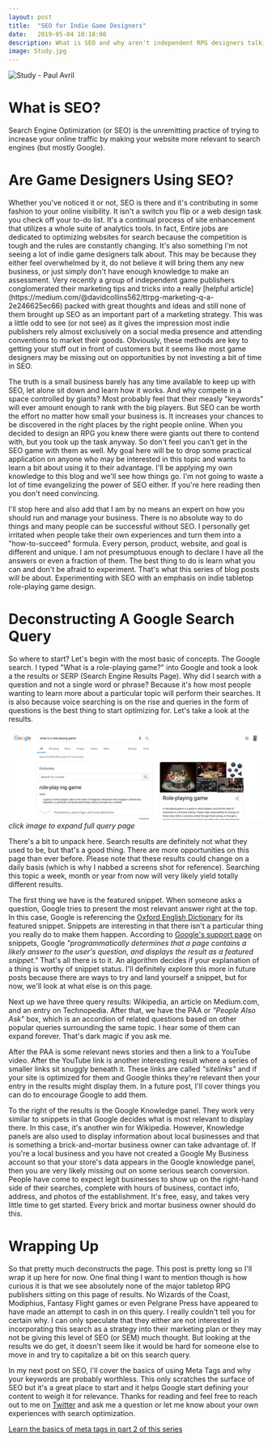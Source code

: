 ```yaml
---
layout: post
title:  "SEO for Indie Game Designers"
date:   2019-05-04 10:18:00
description: What is SEO and why aren't independent RPG designers talking about it?
image: Study.jpg
---
```


![Study - Paul Avril](https://fantasyrobotfighter.github.io/assets/images/Study.jpg)

<h1>What is SEO?</h1>
Search Engine Optimization (or SEO) is the unremitting practice of trying to increase your online traffic by making your website more relevant to search engines (but mostly Google). 

<h1>Are Game Designers Using SEO?</h1>
Whether you've noticed it or not, SEO is there and it's contributing in some fashion to your online visibility. It isn't a switch you flip or a web design task you check off your to-do list. It's a continual process of site enhancement that utilizes a whole suite of analytics tools. In fact, Entire jobs are dedicated to optimizing websites for search because the competition is tough and the rules are constantly changing. It's also something I'm not seeing a lot of indie game designers talk about. This may be because they either feel overwhelmed by it, do not believe it will bring them any new business, or just simply don't have enough knowledge to make an assessment. Very recently a group of independent game publishers conglomerated their marketing tips and tricks into a really [helpful article](https://medium.com/@davidcollins562/ttrpg-marketing-q-a-2e246625ec66) packed with great thoughts and ideas and still none of them brought up SEO as an important part of a marketing strategy. This was a little odd to see (or not see) as it gives the impression most indie publishers rely almost exclusively on a social media presence and attending conventions to market their goods. Obviously, these methods are key to getting your stuff out in front of customers but it seems like most game designers may be missing out on opportunities by not investing a bit of time in SEO.

The truth is a small business barely has any time available to keep up with SEO, let alone sit down and learn how it works. And why compete in a space controlled by giants? Most probably feel that their measly "keywords" will ever amount enough to rank with the big players. But SEO can be worth the effort no matter how small your business is. It increases your chances to be discovered in the right places by the right people online. When you decided to design an RPG you knew there were giants out there to contend with, but you took up the task anyway. So don't feel you can't get in the SEO game with them as well. My goal here will be to drop some practical application on anyone who may be interested in this topic and wants to learn a bit about using it to their advantage. I'll be applying my own knowledge to this blog and we'll see how things go. I'm not going to waste a lot of time evangelizing the power of SEO either. If you're here reading then you don't need convincing.

I'll stop here and also add that I am by no means an expert on how you should run and manage your business. There is no absolute way to do things and many people can be successful without SEO. I personally get irritated when people take their own experiences and turn them into a "how-to-succeed" formula. Every person, product, website, and goal is different and unique. I am not presumptuous enough to declare I have all the answers or even a fraction of them. The best thing to do is learn what you can and don't be afraid to experiment. That's what this series of blog posts will be about. Experimenting with SEO with an emphasis on indie tabletop role-playing game design.

<h1>Deconstructing A Google Search Query</h1>
So where to start? Let's begin with the most basic of concepts. The Google search. I typed "What is a role-playing game?" into Google and took a look a the results or SERP (Search Engine Results Page). Why did I search with a question and not a single word or phrase? Because it's how most people wanting to learn more about a particular topic will perform their searches. It is also because voice searching is on the rise and queries in the form of questions is the best thing to start optimizing for. Let's take a look at the results.

[![What is a role-playing game?](/assets/images/QueryThumb.jpg)](https://www.fantasyrobotfighter.com/assets/images/Google-WhatIsARolePlayingGame.png)
*click image to expand full query page*

There's a bit to unpack here. Search results are definitely not what they used to be, but that's a good thing. There are more opportunities on this page than ever before. Please note that these results could change on a daily basis (which is why I nabbed a screens shot for reference). Searching this topic a week, month or year from now will very likely yield totally different results.

The first thing we have is the featured snippet. When someone asks a question, Google tries to present the most relevant answer right at the top. In this case, Google is referencing the [Oxford English Dictionary](https://en.oxforddictionaries.com/definition/role-playing_game) for its featured snippet. Snippets are interesting in that there isn't a particular thing you really do to make them happen. According to [Google's support page](https://support.google.com/webmasters/answer/6229325?hl=en) on snippets, Google _"programmatically determines that a page contains a likely answer to the user's question, and displays the result as a featured snippet."_ That's all there is to it. An algorithm decides if your explanation of a thing is worthy of snippet status. I'll definitely explore this more in future posts because there are ways to try and land yourself a snippet, but for now, we'll look at what else is on this page.

Next up we have three query results: Wikipedia, an article on Medium.com, and an entry on Technopedia. After that, we have the PAA or _"People Also Ask"_ box, which is an accordion of related questions based on other popular queries surrounding the same topic. I hear some of them can expand forever. That's dark magic if you ask me.

After the PAA is some relevant news stories and then a link to a YouTube video. After the YouTube link is another interesting result where a series of smaller links sit snuggly beneath it. These links are called _"sitelinks"_ and if your site is optimized for them and Google thinks they're relevant then your entry in the results might display them. In a future post, I'll cover things you can do to encourage Google to add them.

To the right of the results is the Google Knowledge panel. They work very similar to snippets in that Google decides what is most relevant to display there. In this case, it's another win for Wikipedia. However, Knowledge panels are also used to display information about local businesses and that is something a brick-and-mortar business owner can take advantage of. If you're a local business and you have not created a Google My Business account so that your store's data appears in the Google knowledge panel, then you are very likely missing out on some serious search conversion. People have come to expect legit businesses to show up on the right-hand side of their searches, complete with hours of business, contact info, address, and photos of the establishment. It's free, easy, and takes very little time to get started. Every brick and mortar business owner should do this. 

<h1>Wrapping Up</h1>
So that pretty much deconstructs the page. This post is pretty long so I'll wrap it up here for now. One final thing I want to mention though is how curious it is that we see absolutely none of the major tabletop RPG publishers sitting on this page of results. No Wizards of the Coast, Modiphius, Fantasy Flight games or even Pelgrane Press have appeared to have made an attempt to cash in on this query. I really couldn't tell you for certain why. I can only speculate that they either are not interested in incorporating this search as a strategy into their marketing plan or they may not be giving this level of SEO (or SEM) much thought. But looking at the results we do get, it doesn't seem like it would be hard for someone else to move in and try to capitalize a bit on this search query. 

In my next post on SEO, I'll cover the basics of using Meta Tags and why your keywords are probably worthless. This only scratches the surface of SEO but it's a great place to start and it helps Google start defining your content to weigh it for relevance. Thanks for reading and feel free to reach out to me on [Twitter](https://twitter.com/FantasyBotFight) and ask me a question or let me know about your own experiences with search optimization.

<script type="application/ld+json">
{ "@context": "https://schema.org", 
 "@type": "BlogPosting",
 "mainEntityOfPage": {
        "@type": "WebPage",
        "@id": "https://www.fantasyrobotfighter.com/2019/SEO-for-indie-game-designers/"
      },
 "headline": "SEO for Indie Game Designers - Part 1 - Introduction to SEO",
 "alternativeHeadline": "SEO for Independent Tabletop Role-Playing Game Designers and Bloggers",
 "image": "https://www.fantasyrobotfighter.com/assets/images/PocketPerspective.png",
 "genre": "CreativeWork", 
 "keywords": "Search Engine Optimization SEO RPG Indie Game Design", 
 "wordcount": "1350",
 "publisher": {	
 		"@type": "Organization",
        "name": "Fantasy Robot Fighter",
		"url": "http://www.fantasyrobotfighter.com",
		"logo": {
		    "@type": "ImageObject",
		    "url": "https://www.fantasyrobotfighter.com/assets/images/avatar.png",
		    "width": 80,
		    "height": 80
		}
    },
 "datePublished": "2019-05-04",
 "dateCreated": "2019-05-04",
 "dateModified": "2019-05-04",
 "description": "Are Game Designers Using SEO?",
 "articleBody": "Whether you've noticed it or not, SEO is there and it's contributing in some fashion to your online visibility. It isn't a switch you flip or a web design task you check off your to-do list. It's a continual process of site enhancement that utilizes a whole suite of analytics tools. In fact, Entire jobs are dedicated to optimizing websites for search because the competition is tough and the rules are constantly changing. It's also something I'm not seeing a lot of indie game designers talk about.",
   "author": {
    "@type": "Person",
    "name": "Ryan Buller"
  }
 }
</script>

[Learn the basics of meta tags in part 2 of this series](https://www.fantasyrobotfighter.com/2019/Meta-Tag-Basics/)

[jekyll-gh]: https://github.com/mojombo/jekyll
[jekyll]:    http://jekyllrb.com
